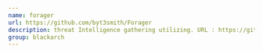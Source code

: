```yaml
---
name: forager
url: https://github.com/byt3smith/Forager
description: threat Intelligence gathering utilizing. URL : https://github.com/byt3smith/Forager Groups : blackarch blackarch-recon
group: blackarch
---
```

